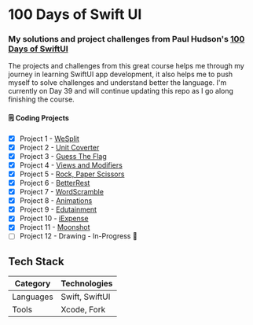 # 100 Days of Swift UI

### My solutions and project challenges from Paul Hudson's [100 Days of SwiftUI](https://www.hackingwithswift.com/100/swiftui)

The projects and challenges from this great course helps me through my journey in learning SwiftUI app development, it also helps me to push myself to solve challenges and understand better the language. I'm currently on Day 39 and will continue updating this repo as I go along finishing the course.

#### :spiral_notepad: Coding Projects
- [x] Project 1 - [WeSplit](https://github.com/binoooh/100DaysOfSwiftUI/blob/main/WeSplit)
- [x] Project 2 - [Unit Coverter](https://github.com/binoooh/100DaysOfSwiftUI/blob/main/UnitConverter)
- [x] Project 3 - [Guess The Flag](https://github.com/binoooh/100DaysOfSwiftUI/blob/main/GuessTheFlag)
- [x] Project 4 - [Views and Modifiers](https://github.com/binoooh/100DaysOfSwiftUI/blob/main/ViewsAndModifiers)
- [x] Project 5 - [Rock, Paper Scissors](https://github.com/binoooh/100DaysOfSwiftUI/blob/main/RockPaperScissors)
- [x] Project 6 - [BetterRest](https://github.com/binoooh/100DaysOfSwiftUI/blob/main/BetterRest)
- [x] Project 7 - [WordScramble](https://github.com/binoooh/100DaysOfSwiftUI/blob/main/WordScramble)
- [x] Project 8 - [Animations](https://github.com/binoooh/100DaysOfSwiftUI/blob/main/Animations)
- [x] Project 9 - [Edutainment](https://github.com/binoooh/100DaysOfSwiftUI/blob/main/Edutainment)
- [x] Project 10 - [iExpense](https://github.com/binoooh/100DaysOfSwiftUI/blob/main/iExpense)
- [x] Project 11 - [Moonshot](https://github.com/binoooh/100DaysOfSwiftUI/blob/main/Moonshot)
- [ ] Project 12 - Drawing  - In-Progress :bricks:

## Tech Stack
| Category    | Technologies                     |
|-------------|----------------------------------|
| Languages   | Swift, SwiftUI                   |
| Tools       | Xcode, Fork                      |
